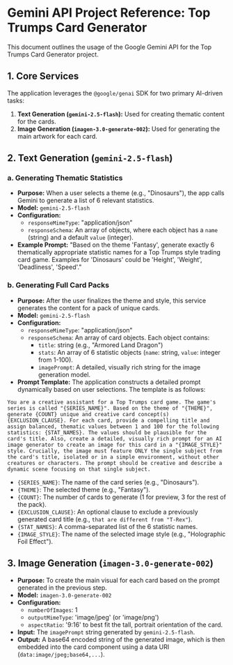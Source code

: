 
# Gemini API Project Reference: Top Trumps Card Generator

This document outlines the usage of the Google Gemini API for the Top Trumps Card Generator project.

## 1. Core Services

The application leverages the `@google/genai` SDK for two primary AI-driven tasks:
1.  **Text Generation (`gemini-2.5-flash`):** Used for creating thematic content for the cards.
2.  **Image Generation (`imagen-3.0-generate-002`):** Used for generating the main artwork for each card.

## 2. Text Generation (`gemini-2.5-flash`)

### a. Generating Thematic Statistics

-   **Purpose:** When a user selects a theme (e.g., "Dinosaurs"), the app calls Gemini to generate a list of 6 relevant statistics.
-   **Model:** `gemini-2.5-flash`
-   **Configuration:**
    -   `responseMimeType`: "application/json"
    -   `responseSchema`: An array of objects, where each object has a `name` (string) and a default `value` (integer).
-   **Example Prompt:** "Based on the theme 'Fantasy', generate exactly 6 thematically appropriate statistic names for a Top Trumps style trading card game. Examples for 'Dinosaurs' could be 'Height', 'Weight', 'Deadliness', 'Speed'."

### b. Generating Full Card Packs

-   **Purpose:** After the user finalizes the theme and style, this service generates the content for a pack of unique cards.
-   **Model:** `gemini-2.5-flash`
-   **Configuration:**
    -   `responseMimeType`: "application/json"
    -   `responseSchema`: An array of card objects. Each object contains:
        -   `title`: string (e.g., "Armored Land Dragon")
        -   `stats`: An array of 6 statistic objects (`name`: string, `value`: integer from 1-100).
        -   `imagePrompt`: A detailed, visually rich string for the image generation model.
-   **Prompt Template:** The application constructs a detailed prompt dynamically based on user selections. The template is as follows:

   `You are a creative assistant for a Top Trumps card game. The game's series is called "{SERIES_NAME}". Based on the theme of "{THEME}", generate {COUNT} unique and creative card concept(s){EXCLUSION_CLAUSE}. For each card, provide a compelling title and assign balanced, thematic values between 1 and 100 for the following statistics: {STAT_NAMES}. The values should be plausible for the card's title. Also, create a detailed, visually rich prompt for an AI image generator to create an image for this card in a "{IMAGE_STYLE}" style. Crucially, the image must feature ONLY the single subject from the card's title, isolated or in a simple environment, without other creatures or characters. The prompt should be creative and describe a dynamic scene focusing on that single subject.`

   - `{SERIES_NAME}`: The name of the card series (e.g., "Dinosaurs").
   - `{THEME}`: The selected theme (e.g., "Fantasy").
   - `{COUNT}`: The number of cards to generate (1 for preview, 3 for the rest of the pack).
   - `{EXCLUSION_CLAUSE}`: An optional clause to exclude a previously generated card title (e.g., `that are different from "T-Rex"`).
   - `{STAT_NAMES}`: A comma-separated list of the 6 statistic names.
   - `{IMAGE_STYLE}`: The name of the selected image style (e.g., "Holographic Foil Effect").

## 3. Image Generation (`imagen-3.0-generate-002`)

-   **Purpose:** To create the main visual for each card based on the prompt generated in the previous step.
-   **Model:** `imagen-3.0-generate-002`
-   **Configuration:**
    -   `numberOfImages`: 1
    -   `outputMimeType`: 'image/jpeg' (or 'image/png')
    -   `aspectRatio`: '9:16' to best fit the tall, portrait orientation of the card.
-   **Input:** The `imagePrompt` string generated by `gemini-2.5-flash`.
-   **Output:** A base64 encoded string of the generated image, which is then embedded into the card component using a data URI (`data:image/jpeg;base64,...`).